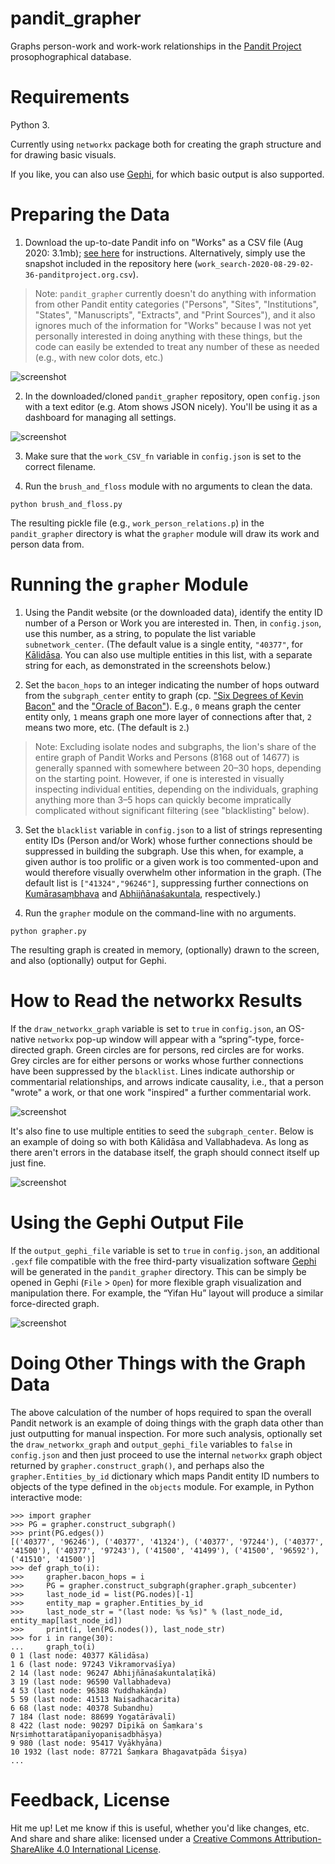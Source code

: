 # pandit_grapher

Graphs person-work and work-work relationships in the [Pandit Project](https://www.panditproject.org/) prosophographical database.

# Requirements

Python 3.

Currently using `networkx` package both for creating the graph structure and for drawing basic visuals.

If you like, you can also use [Gephi](https://gephi.org/), for which basic output is also supported.

# Preparing the Data

1. Download the up-to-date Pandit info on "Works" as a CSV file (Aug 2020: 3.1mb); [see here](https://www.panditproject.org/node/99329) for instructions. Alternatively, simply use the snapshot included in the repository here (`work_search-2020-08-29-02-36-panditproject.org.csv`).

> Note: `pandit_grapher` currently doesn't do anything with information from other Pandit entity categories ("Persons", "Sites", "Institutions", "States", "Manuscripts", "Extracts", and "Print Sources"), and it also ignores much of the information for "Works" because I was not yet personally interested in doing anything with these things, but the code can easily be extended to treat any number of these as needed (e.g., with new color dots, etc.)

![screenshot](static/works_2020_08_29_spreadsheet.png)

2. In the downloaded/cloned `pandit_grapher` repository, open `config.json` with a text editor (e.g. Atom shows JSON nicely). You'll be using it as a dashboard for managing all settings.

![screenshot](static/config_dashboard.png)

3. Make sure that the `work_CSV_fn` variable in `config.json` is set to the correct filename.

4. Run the `brush_and_floss` module with no arguments to clean the data.

~~~
python brush_and_floss.py
~~~

The resulting pickle file (e.g., `work_person_relations.p`) in the `pandit_grapher` directory is what the `grapher` module will draw its work and person data from.

# Running the `grapher` Module

1. Using the Pandit website (or the downloaded data), identify the entity ID number of a Person or Work you are interested in. Then, in `config.json`, use this number, as a string, to populate the list variable `subnetwork_center`. (The default value is a single entity, `"40377"`, for [Kālidāsa](https://www.panditproject.org/entity/40377/person). You can also use multiple entities in this list, with a separate string for each, as demonstrated in the screenshots below.)

2. Set the `bacon_hops` to an integer indicating the number of hops outward from the `subgraph_center` entity to graph (cp. ["Six Degrees of Kevin Bacon"](https://en.wikipedia.org/wiki/Six_Degrees_of_Kevin_Bacon#:~:text=Six%20Degrees%20of%20Kevin%20Bacon%20or%20%22Bacon's%20Law%22%20is%20a,and%20prolific%20actor%20Kevin%20Bacon) and the ["Oracle of Bacon"](https://oracleofbacon.org/)). E.g., `0` means graph the center entity only, `1` means graph one more layer of connections after that, `2` means two more, etc. (The default is `2`.)

> Note: Excluding isolate nodes and subgraphs, the lion's share of the entire graph of Pandit Works and Persons (8168 out of 14677) is generally spanned with somewhere between 20–30 hops, depending on the starting point. However, if one is interested in visually inspecting individual entities, depending on the individuals, graphing anything more than 3–5 hops can quickly become impratically complicated without significant filtering (see "blacklisting" below).

3. Set the `blacklist` variable in `config.json` to a list of strings representing entity IDs (Person and/or Work) whose further connections should be suppressed in building the subgraph. Use this when, for example, a given author is too prolific or a given work is too commented-upon and would therefore visually overwhelm other information in the graph. (The default list is `["41324","96246"]`, suppressing further connections on [Kumārasaṃbhava](https://www.panditproject.org/entity/41324/work) and [Abhijñānaśakuntala](https://www.panditproject.org/entity/96246/work), respectively.)

4. Run the `grapher` module on the command-line with no arguments.

~~~
python grapher.py
~~~

The resulting graph is created in memory, (optionally) drawn to the screen, and also (optionally) output for Gephi.

# How to Read the networkx Results

If the `draw_networkx_graph` variable is set to `true` in `config.json`, an OS-native `networkx` pop-up window will appear with a “spring”-type, force-directed graph. Green circles are for persons, red circles are for works. Grey circles are for either persons or works whose further connections have been suppressed by the `blacklist`. Lines indicate authorship or commentarial relationships, and arrows indicate causality, i.e., that a person "wrote" a work, or that one work "inspired" a further commentarial work.

![screenshot](static/Kalidasa_degree_2_with_blacklist_networkx.png)

It's also fine to use multiple entities to seed the `subgraph_center`. Below is an example of doing so with both Kālidāsa and Vallabhadeva. As long as there aren't errors in the database itself, the graph should connect itself up just fine.

![screenshot](static/Kalidasa_Vallabhadeva_degree_2_with_blacklist.png)

# Using the Gephi Output File

If the `output_gephi_file` variable is set to `true` in `config.json`, an additional `.gexf` file compatible with the free third-party visualization software [Gephi](https://gephi.org/) will be generated in the `pandit_grapher` directory. This can be simply be opened in Gephi (`File` > `Open`) for more flexible graph visualization and manipulation there. For example, the “Yifan Hu” layout will produce a similar force-directed graph.

![screenshot](static/Kalidasa_degree_2_with_blacklist_gephi.png)

# Doing Other Things with the Graph Data

The above calculation of the number of hops required to span the overall Pandit network is an example of doing things with the graph data other than just outputting for manual inspection. For more such analysis, optionally set the `draw_networkx_graph` and `output_gephi_file` variables to `false` in `config.json` and then just proceed to use the internal `networkx` graph object returned by `grapher.construct_graph()`, and perhaps also the `grapher.Entities_by_id` dictionary which maps Pandit entity ID numbers to objects of the type defined in the `objects` module. For example, in Python interactive mode:

~~~
>>> import grapher
>>> PG = grapher.construct_subgraph()
>>> print(PG.edges())
[('40377', '96246'), ('40377', '41324'), ('40377', '97244'), ('40377', '41500'), ('40377', '97243'), ('41500', '41499'), ('41500', '96592'), ('41510', '41500')]
>>> def graph_to(i):
>>> 	grapher.bacon_hops = i
>>> 	PG = grapher.construct_subgraph(grapher.graph_subcenter)
>>>		last_node_id = list(PG.nodes)[-1]
>>> 	entity_map = grapher.Entities_by_id
>>>		last_node_str = "(last node: %s %s)" % (last_node_id, entity_map[last_node_id])
>>> 	print(i, len(PG.nodes()), last_node_str)
>>> for i in range(30):
...     graph_to(i)
0 1 (last node: 40377 Kālidāsa)
1 6 (last node: 97243 Vikramorvaśīya)
2 14 (last node: 96247 Abhijñānaśakuntalaṭīkā)
3 19 (last node: 96590 Vallabhadeva)
4 53 (last node: 96388 Yuddhakāṇḍa)
5 59 (last node: 41513 Naiṣadhacarita)
6 68 (last node: 40378 Subandhu)
7 184 (last node: 88699 Yogatārāvalī)
8 422 (last node: 90297 Dīpikā on Śaṃkara's Nṛsiṃhottaratāpanīyopaniṣadbhāṣya)
9 980 (last node: 95417 Vyākhyāna)
10 1932 (last node: 87721 Śaṃkara Bhagavatpāda Śiṣya)
...
~~~

# Feedback, License

Hit me up! Let me know if this is useful, whether you'd like changes, etc. And share and share alike: licensed under a [Creative Commons Attribution-ShareAlike 4.0 International License](https://creativecommons.org/licenses/by-sa/4.0/).